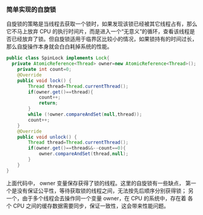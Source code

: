 ### 简单实现的自旋锁
自旋锁的策略是当线程去获取一个锁时，如果发现该锁已经被其它线程占有，那么它不马上放弃 CPU 的执行时间片，而是进入一个“无意义”的循环，查看该线程是否已经放弃了锁。但自旋锁适用于临界区比较小的情况，如果锁持有的时间过长，那么自旋操作本身就会白白耗掉系统的性能。
```java
public class SpinLock implements Lock{
  private AtomicReference<Thread> owner=new AtomicReference<Thread>();
    private int count=0;
    @Override
    public void lock() {
        Thread thread=Thread.currentThread();
        if(owner.get()==thread){
            count++;
            return;
        }
        while (!owner.compareAndSet(null,thread));
        count++;
    }
    @Override
    public void unlock() {
        Thread thread=Thread.currentThread();
        if(owner.get()==thread&&--count==0){
            owner.compareAndSet(thread,null);
        }
    }
}
```
上面代码中， owner 变量保存获得了锁的线程。这里的自旋锁有一些缺点，
第一个是没有保证公平性，等待获取锁的线程之间，无法按先后顺序分别获得锁；
另一个，由于多个线程会去操作同一个变量 owner，在 CPU 的系统中，存在着
各个 CPU 之间的缓存数据需要同步，保证一致性，这会带来性能问题。
